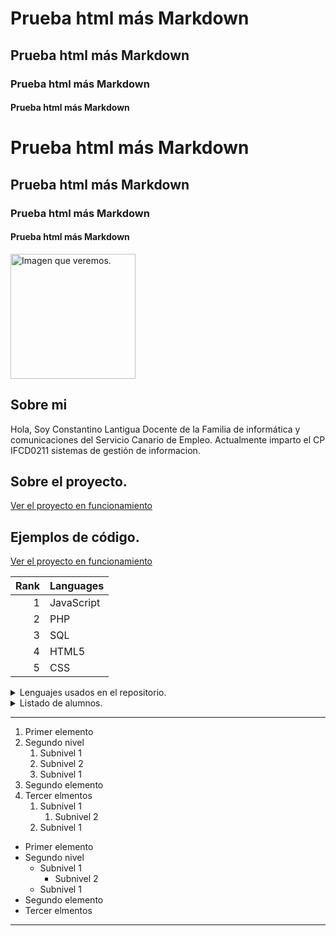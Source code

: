 <h1>Prueba html más Markdown</h1>
<h2>Prueba html más Markdown</h2>
<h3>Prueba html más Markdown</h3>
<h4>Prueba html más Markdown</h4>

# Prueba html más Markdown
## Prueba html más Markdown
### Prueba html más Markdown
#### Prueba html más Markdown


<picture>
<img
    alt="Imagen que veremos."
    src="https://lantigua21.com/programmer.jpg"
    style="width: 200px; height: 200px; "
  > 
</picture>

## Sobre mi

Hola, Soy Constantino Lantigua Docente de la Familia de informática y comunicaciones del Servicio Canario de Empleo. Actualmente imparto el CP IFCD0211 sistemas de gestión  de informacion.

## Sobre el proyecto.
[Ver el proyecto en funcionamiento](https://lantigua21.com/ecommerce)

## Ejemplos de código.

<a href="https://lantigua21.com/ecommerce" target="_blank" rel="noopener noreferrer">Ver el proyecto en funcionamiento</a>


| Rank | Languages |
|-----:|-----------|
|     1| JavaScript|
|     2| PHP       |
|     3| SQL       |
|     4| HTML5     |
|     5| CSS       |

<details>
<summary>Lenguajes usados en el repositorio.</summary>

| Rank | Languages |
|-----:|-----------|
|     1| JavaScript|
|     2| PHP       |
|     3| SQL       |
|     4| HTML5     |
|     5| CSS       |

</details>

<details>
<summary>Listado de alumnos.</summary>
  
  - Ana
  - Isabel
  - Carlos
  - JJ
  - David
  - Joel
  - Neftali de jesus
    
</details>

-----  

1. Primer elemento
2. Segundo nivel
    1. Subnivel 1  
      1. Subnivel 2  
    2. Subnivel 1  
3. Segundo elemento  
4. Tercer elmentos
   1. Subnivel 1  
      1. Subnivel 2  
   2. Subnivel 1  

- Primer elemento
- Segundo nivel
    - Subnivel 1  
      - Subnivel 2  
    - Subnivel 1  
- Segundo elemento  
- Tercer elmentos

----- 
